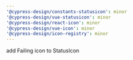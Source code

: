 ```yaml
---
'@cypress-design/constants-statusicon': minor
'@cypress-design/vue-statusicon': minor
'@cypress-design/react-icon': minor
'@cypress-design/vue-icon': minor
'@cypress-design/icon-registry': minor
---
```


add Failing icon to StatusIcon
